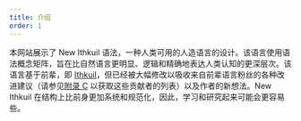 ```yaml
---
title: 介绍
order: 1
---
```

本网站展示了 New Ithkuil 语法，一种人类可用的人造语言的设计。该语言使用语法概念矩阵，旨在比自然语言更明显、逻辑和精确地表达人类认知的更深层次。该语言基于前辈，即 [Ithkuil](http://ithkuil.net/00_intro.html)，但已经被大幅修改以吸收来自前辈语言粉丝的各种改进建议（请参见[附录 C](15#C) 以获取这些贡献者的列表）以及作者的新想法。New Ithkuil 在结构上比前身更加系统和规范化，因此，学习和研究起来可能会更容易些。
